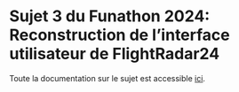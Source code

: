 # Sujet 3 du Funathon 2024: Reconstruction de l’interface utilisateur de FlightRadar24

Toute la documentation sur le sujet est accessible [ici](https://inseefrlab.github.io/funathon2024_sujet3/).

